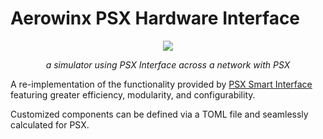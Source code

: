 # Aerowinx PSX Hardware Interface

<p align="center">
  <img src="https://i.imgur.com/XqFml8h.jpg" align="center">
</p>
<p align="center"><i>a simulator using PSX Interface across a network with PSX</i></p>

A re-implementation of the functionality provided by [PSX Smart Interface](https://github.com/eric-lindau/PSX-Smart-Interface) featuring greater efficiency, modularity, and configurability.

Customized components can be defined via a TOML file and seamlessly calculated for PSX.

